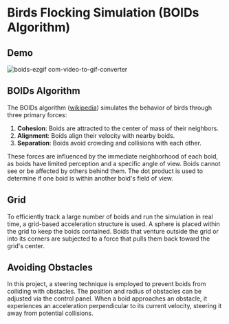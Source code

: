 # Birds Flocking Simulation (BOIDs Algorithm)
## Demo
![boids-ezgif com-video-to-gif-converter](https://github.com/amin1nasim/bird-flocking-simulation/assets/49731000/eb155604-1005-446b-a455-547dd403f0f2)

## BOIDs Algorithm

The BOIDs algorithm ([wikipedia](https://en.wikipedia.org/wiki/Boids)) simulates the behavior of birds through three primary forces:

1. **Cohesion**: Boids are attracted to the center of mass of their neighbors.
2. **Alignment**: Boids align their velocity with nearby boids.
3. **Separation**: Boids avoid crowding and collisions with each other.

These forces are influenced by the immediate neighborhood of each boid, as boids have limited perception and a specific angle of view. Boids cannot see or be affected by others behind them. The dot product is used to determine if one boid is within another boid's field of view.

## Grid

To efficiently track a large number of boids and run the simulation in real time, a grid-based acceleration structure is used. A sphere is placed within the grid to keep the boids contained. Boids that venture outside the grid or into its corners are subjected to a force that pulls them back toward the grid's center.

## Avoiding Obstacles

In this project, a steering technique is employed to prevent boids from colliding with obstacles. The position and radius of obstacles can be adjusted via the control panel. When a boid approaches an obstacle, it experiences an acceleration perpendicular to its current velocity, steering it away from potential collisions.
